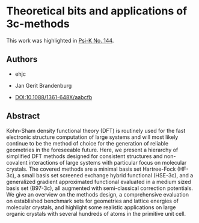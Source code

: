 # Theoretical bits and applications of 3c-methods

This work was highlighted in [Psi-K No. 144](https://psi-k.net/download/highlights/Highlight_144.pdf).

## Authors

- ehjc
- Jan Gerit Brandenburg

- [DOI:10.1088/1361-648X/aabcfb](https://doi.org/10.1088/1361-648X/aabcfb)

## Abstract

Kohn-Sham density functional theory (DFT) is routinely used for the fast electronic structure computation of large systems and will most likely continue to be the method of choice for the generation of reliable geometries in the foreseeable future.
Here, we present a hierarchy of simplified DFT methods designed for consistent structures and non-covalent interactions of large systems with particular focus on molecular crystals.
The covered methods are a minimal basis set Hartree-Fock (HF-3c), a small basis set screened exchange hybrid functional (HSE-3c), and a generalized gradient approximated functional evaluated in a medium sized basis set (B97-3c), all augmented with semi-classical correction potentials.
We give an overview on the methods design, a comprehensive evaluation on established benchmark sets for geometries and lattice energies of molecular crystals, and highlight some realistic applications on large organic crystals with several hundreds of atoms in the primitive unit cell.
